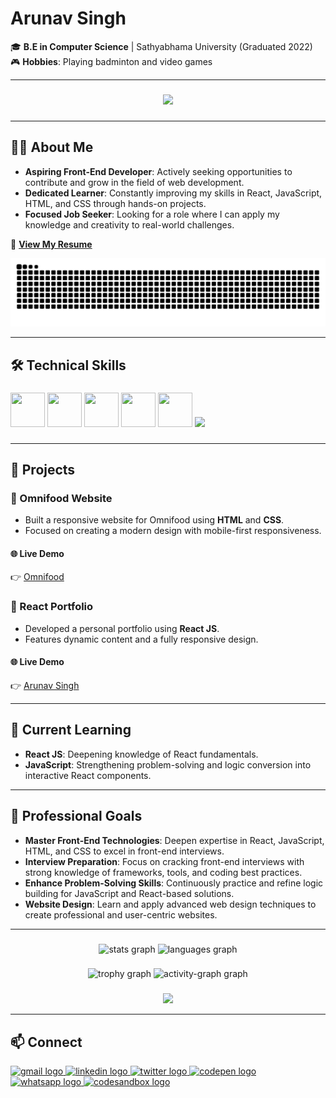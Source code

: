 # Arunav Singh

🎓 **B.E in Computer Science** | Sathyabhama University (Graduated 2022)  
🎮 **Hobbies**: Playing badminton and video games

---

###

<!-- ---------- Image ---------- -->
<div align="center">
  <img height="300" src="https://user-images.githubusercontent.com/74038190/212750155-3ceddfbd-19d3-40a3-87af-8d329c8323c4.gif"  />
</div>

###

---

<!-- ---------- About me ---------- -->
## 👨‍💻 About Me  

- **Aspiring Front-End Developer**: Actively seeking opportunities to contribute and grow in the field of web development.  
- **Dedicated Learner**: Constantly improving my skills in React, JavaScript, HTML, and CSS through hands-on projects.  
- **Focused Job Seeker**: Looking for a role where I can apply my knowledge and creativity to real-world challenges.  

📄 [**View My Resume**](https://drive.google.com/file/d/1GvV-8QEOaagFVGaszlR8Tt4UcW28VBoP/view?usp=drivesdk)

<!-- ---------- SNAKE PREVIEW ---------- -->
<picture>
  <source media="(prefers-color-scheme: dark)" srcset="https://raw.githubusercontent.com/arunav999/arunav999/output/github-snake-dark.svg" />
  <source media="(prefers-color-scheme: light)" srcset="https://raw.githubusercontent.com/arunav999/arunav999/output/github-snake.svg" />
  <img alt="github-snake" src="https://raw.githubusercontent.com/arunav999/arunav999/output/github-snake.svg" />
</picture>

---

<!-- ---------- Techincal Skills ---------- -->
## 🛠️ Technical Skills

###

<div align="left">
<img src="https://github.com/Anmol-Baranwal/Cool-GIFs-For-GitHub/assets/74038190/29fd6286-4e7b-4d6c-818f-c4765d5e39a9" width="55" height="55" />
<img src="https://github.com/Anmol-Baranwal/Cool-GIFs-For-GitHub/assets/74038190/67f477ed-6624-42da-99f0-1a7b1a16eecb" width="55" height="55" />
<img src="https://user-images.githubusercontent.com/74038190/212257454-16e3712e-945a-4ca2-b238-408ad0bf87e6.gif" width="55" height="55" />
<img src="https://user-images.githubusercontent.com/74038190/212257467-871d32b7-e401-42e8-a166-fcfd7baa4c6b.gif" width="55" height="55" />
<img src="https://user-images.githubusercontent.com/74038190/212257465-7ce8d493-cac5-494e-982a-5a9deb852c4b.gif" width="55" height="55" />
<img src="https://user-images.githubusercontent.com/74038190/212281775-b468df30-4edc-4bf8-a4ee-f52e1aaddc86.gif" width="100" />
</div>

###

---

<!-- ---------- Projects ---------- -->
## 🚀 Projects

### 🌟 Omnifood Website

- Built a responsive website for Omnifood using **HTML** and **CSS**.
- Focused on creating a modern design with mobile-first responsiveness.

#### 🌐 Live Demo

👉 [Omnifood](https://omnifood-arunav.netlify.app/)

### 🌟 React Portfolio

- Developed a personal portfolio using **React JS**.
- Features dynamic content and a fully responsive design.

#### 🌐 Live Demo

👉 [Arunav Singh](https://arunavsingh.netlify.app/)

---

## 🌱 Current Learning

- **React JS**: Deepening knowledge of React fundamentals.
- **JavaScript**: Strengthening problem-solving and logic conversion into interactive React components.

---

<!-- ---------- Professional Goals ---------- -->
## 🎯 Professional Goals  

- **Master Front-End Technologies**: Deepen expertise in React, JavaScript, HTML, and CSS to excel in front-end interviews.  
- **Interview Preparation**: Focus on cracking front-end interviews with strong knowledge of frameworks, tools, and coding best practices.  
- **Enhance Problem-Solving Skills**: Continuously practice and refine logic building for JavaScript and React-based solutions.  
- **Website Design**: Learn and apply advanced web design techniques to create professional and user-centric websites.  

---

###

<div align="center">
  <img src="https://github-readme-stats.vercel.app/api?username=arunav999&hide_title=false&hide_rank=false&show_icons=true&include_all_commits=true&count_private=true&disable_animations=false&theme=material-palenight&locale=en&hide_border=true&order=1" height="150" alt="stats graph"  />
  <img src="https://github-readme-stats.vercel.app/api/top-langs?username=arunav999&locale=en&hide_title=false&layout=compact&card_width=320&langs_count=5&theme=material-palenight&hide_border=true&order=2" height="150" alt="languages graph"  />

  ###
  
  <img src="https://github-profile-trophy.vercel.app?username=arunav999&theme=tokyonight&column=-1&row=1&margin-w=8&margin-h=8&no-bg=true&no-frame=true&order=4" height="150" alt="trophy graph"  />
  <img src="https://github-readme-activity-graph.vercel.app/graph?username=arunav999&radius=16&theme=material&area=true&order=5&hide_border=true" height="300" alt="activity-graph graph"  />
</div>

###

<!-- ---------- Counter ---------- -->
<div align="center">
  <img src="https://profile-counter.glitch.me/arunav999/count.svg?"  />
</div>

---

<!-- ---------- Connect ---------- -->
## 📫 Connect

<div align="left">
  <a href="arunavsingh999@gmail.com" target="_blank">
    <img src="https://raw.githubusercontent.com/maurodesouza/profile-readme-generator/master/src/assets/icons/social/gmail/default.svg" width="52" height="40" alt="gmail logo"  />
  </a>
  <a href="https://www.linkedin.com/in/arunav-singh-61241b171/" target="_blank">
    <img src="https://raw.githubusercontent.com/maurodesouza/profile-readme-generator/master/src/assets/icons/social/linkedin/default.svg" width="52" height="40" alt="linkedin logo"  />
  </a>
  <a href="https://x.com/ArunavGm" target="_blank">
    <img src="https://raw.githubusercontent.com/maurodesouza/profile-readme-generator/master/src/assets/icons/social/twitter/default.svg" width="52" height="40" alt="twitter logo"  />
  </a>
  <a href="https://codepen.io/SLYTERKIT" target="_blank">
    <img src="https://raw.githubusercontent.com/maurodesouza/profile-readme-generator/master/src/assets/icons/social/codepen/default.svg" width="52" height="40" alt="codepen logo"  />
  </a>
  <a href="https://wa.me/917008122921" target="_blank">
    <img src="https://raw.githubusercontent.com/maurodesouza/profile-readme-generator/master/src/assets/icons/social/whatsapp/default.svg" width="52" height="40" alt="whatsapp logo"  />
  </a>
  <a href="https://codesandbox.io/u/arunav999" target="_blank">
    <img src="https://raw.githubusercontent.com/maurodesouza/profile-readme-generator/master/src/assets/icons/social/codesandbox/default.svg" width="52" height="40" alt="codesandbox logo"  />
  </a>
</div>

